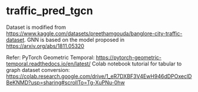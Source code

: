 # traffic_pred_tgcn

Dataset is modified from https://www.kaggle.com/datasets/preethamgouda/banglore-city-traffic-dataset.
GNN is based on the model proposed in https://arxiv.org/abs/1811.05320

Refer:
PyTorch Geometric Temporal: https://pytorch-geometric-temporal.readthedocs.io/en/latest/
Colab notebook tutorial for tabular to graph dataset conversion: https://colab.research.google.com/drive/1_eR7DXBF3V4EwH946dDPOxeclDBeKNMD?usp=sharing#scrollTo=Tg-XuPNu-0hw
